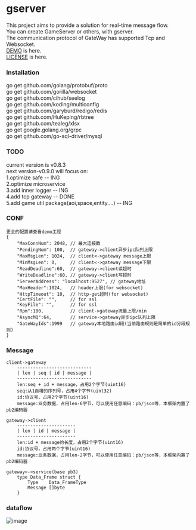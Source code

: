 # gserver
This project aims to provide a solution for real-time message flow.  
You can create GameServer or others, with gserver.  
The communication protocol of GateWay has supported Tcp and Websocket.  
[DEMO](https://github.com/gfandada/gserver_demo "gserver-demo") is here.  
[LICENSE](LICENSE "license") is here.
### Installation
go get github.com/golang/protobuf/proto  
go get github.com/gorilla/websocket  
go get github.com/cihub/seelog  
go get github.com/koding/multiconfig  
go get github.com/garyburd/redigo/redis  
go get github.com/HuKeping/rbtree  
go get github.com/tealeg/xlsx  
go get google.golang.org/grpc  
go get github.com/go-sql-driver/mysql  
### TODO
current version is v0.8.3  
next version-v0.9.0 will focus on:  
1.optimize safe -- ING   
2.optimize microservice   
3.add inner logger -- ING   
4.add tcp gateway -- DONE   
5.add game util package(aoi,space,entity....) -- ING   
### CONF
```
更全的配置请查看demo工程
{
	"MaxConnNum": 2048, // 最大连接数
	"PendingNum": 100,  // gateway->client异步ipc队列上限
	"MaxMsgLen": 1024,  // client<->gateway message上限
	"MinMsgLen": 0,     // client<->gateway message下限
	"ReadDeadline":60,  // gateway->client读超时
	"WriteDeadline":60, // gateway->client写超时
	"ServerAddress": "localhost:9527", // gateway地址
	"MaxHeader":1024,   // header上限(for websocket)
	"HttpTimeout": 10,  // http-get超时(for websocket)
	"CertFile": "",     // for ssl
	"KeyFile": "",      // for ssl
	"Rpm":100,          // client->gateway流量上限/min
	"AsyncMQ":64,       // service->gateway异步ipc队列上限
	"GateWayIds":1999   // gateway本地路由id段(当前路由规则是简单的id分段规则)
}
```
### Message
```
client->gateway
	----------------------------
	| len | seq | id | message |
	----------------------------
	len:seq + id + message，占用2个字节(uint16)
	seq:从1自增的序列号，占用4个字节(uint32)
	id:协议号，占用2个字节(uint16)
	message:业务数据，占用len-6字节，可以使用任意编码：pb/json等，本框架内置了pb2编码器

gateway->client
	----------------------
	| len | id | message |
	----------------------
	len:id + message的长度，占用2个字节(uint16)
	id:协议号，占用两个字节(uint16)
	message:业务数据，占用len-2字节，可以使用任意编码：pb/json等，本框架内置了pb2编码器
	
gateway<->service(base pb3)
	type Data_Frame struct {
		Type    Data_FrameType
		Message []byte
	}
```
### dataflow
![image](https://github.com/gfandada/gserver/blob/master/png/dataflow.png)
